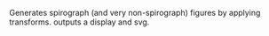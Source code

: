 Generates spirograph (and very non-spirograph) figures by applying
transforms. outputs a display and svg.